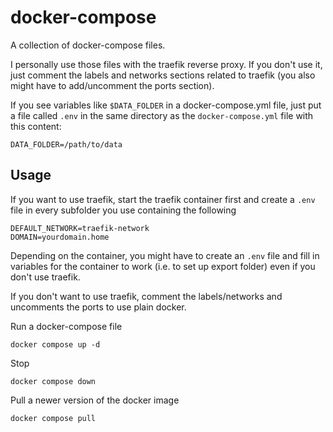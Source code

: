 # docker-compose

A collection of docker-compose files.

I personally use those files with the traefik reverse proxy. If you don't use it, just comment the labels and networks sections related to traefik (you also might have to add/uncomment the ports section).

If you see variables like `$DATA_FOLDER` in a docker-compose.yml file, just put a file called `.env` in the same directory as the `docker-compose.yml` file with this content:
```
DATA_FOLDER=/path/to/data
```

## Usage

If you want to use traefik, start the traefik container first and create a `.env` file in every subfolder you use containing the following

```
DEFAULT_NETWORK=traefik-network
DOMAIN=yourdomain.home
```

Depending on the container, you might have to create an `.env` file and fill in variables for the container to work (i.e. to set up export folder) even if you don't use traefik.

If you don't want to use traefik, comment the labels/networks and uncomments the ports to use plain docker.


Run a docker-compose file

```
docker compose up -d
```

Stop

```
docker compose down
```

Pull a newer version of the docker image

```
docker compose pull
```

